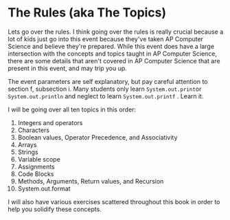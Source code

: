 # The Rules \(aka The Topics\)

Lets go over the rules. I think going over the rules is really crucial because a lot of kids just go into this event because they've taken AP Computer Science and believe they're prepared. While this event does have a large intersection with the concepts and topics taught in AP Computer Science, there are some details that aren't covered in AP Computer Science that are present in this event, and may trip you up.

The event parameters are self explanatory, but pay careful attention to section f, subsection i. Many students only learn `System.out.print`or `System.out.println` and neglect to learn `System.out.printf` . Learn it.

I will be going over all ten topics in this order:

1. Integers and operators
2. Characters
3. Boolean values, Operator Precedence, and Associativity
4. Arrays
5. Strings
6. Variable scope
7. Assignments
8. Code Blocks
9. Methods, Arguments, Return values, and Recursion
10. System.out.format

I will also have various exercises scattered throughout this book in order to help you solidify these concepts. 



